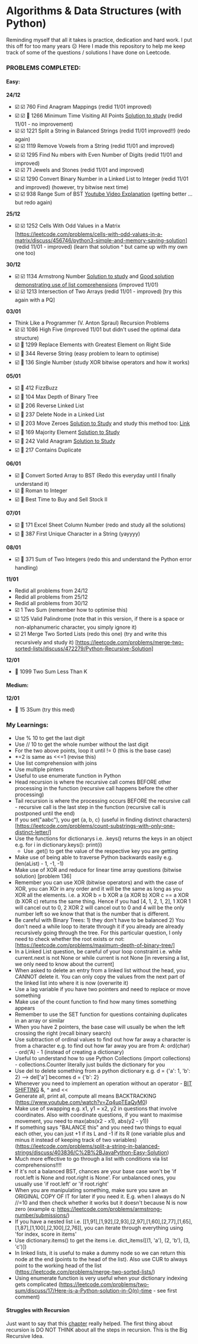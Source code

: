 # Algorithms & Data Structures (with Python)
Reminding myself that all it takes is practice, dedication and hard work. I put this off for too many years ☹️ Here I made this repository to help me keep track of some of the questions / solutions I have done on Leetcode.

### PROBLEMS COMPLETED:
#### Easy:
**24/12**
- :ballot_box_with_check: :ballot_box_with_check: 760 Find Anagram Mappings (redid 11/01 improved)
- :ballot_box_with_check: :ballot_box_with_check: :black_square_button: 1266 Minimum Time Visiting All Points [Solution to study](https://leetcode.com/problems/minimum-time-visiting-all-points/discuss/436317/python-3-Easy-peasy-lemon-squeezy) (redid 11/01 - no improvement)
- :ballot_box_with_check: :ballot_box_with_check: 1221 Split a String in Balanced Strings (redid 11/01 improved!!) (redo again)
- :ballot_box_with_check: :ballot_box_with_check: 1119 Remove Vowels from a String (redid 11/01 and improved)
- :ballot_box_with_check: :ballot_box_with_check: 1295 Find Nu  mbers with Even Number of Digits (redid 11/01 and improved)
- :ballot_box_with_check: :ballot_box_with_check: 71 Jewels and Stones (redid 11/01 and improved)
- :ballot_box_with_check: :ballot_box_with_check: 1290 Convert Binary Number in a Linked List to Integer (redid 11/01 and improved) (however, try bitwise next time)
- :ballot_box_with_check: :ballot_box_with_check: 938 Range Sum of BST [Youtube Video Explanation](https://www.youtube.com/watch?v=FMFytleZRWA) (getting better ... but redo again)

**25/12**
- :ballot_box_with_check: :ballot_box_with_check: 1252 Cells With Odd Values in a Matrix [https://leetcode.com/problems/cells-with-odd-values-in-a-matrix/discuss/456746/python3-simple-and-memory-saving-solution] (redid 11/01 - improved)
(learn that solution ^ but came up with my own one too)

**30/12**
- :ballot_box_with_check: :ballot_box_with_check: 1134 Armstrong Number [Solution to study](https://leetcode.com/problems/armstrong-number/discuss/455073/Python-3-90) and
[Good solution demonstrating use of list comprehensions](https://leetcode.com/problems/armstrong-number/discuss/455393/Python3-One-liner-beats-98) (improved 11/01)
- :ballot_box_with_check: :ballot_box_with_check: 1213 Intersection of Two Arrays (redid 11/01 - improved) [try this again with a PQ]

**03/01**
- Think Like a Programmer (V. Anton Spraul) Recursion Problems
- :ballot_box_with_check: :ballot_box_with_check: 1086 High Five (improved 11/01 but didn't used the optimal data structure)
- :ballot_box_with_check: :black_square_button: 1299 Replace Elements with Greatest Element on Right Side
- :ballot_box_with_check: :black_square_button: 344 Reverse String (easy problem to learn to optimise)
- :ballot_box_with_check: :black_square_button: 136 Single Number (study XOR bitwise operators and how it works)

**05/01**
- :ballot_box_with_check: :black_square_button: 412 FizzBuzz
- :ballot_box_with_check: :black_square_button: 104 Max Depth of Binary Tree
- :ballot_box_with_check: :black_square_button: 206 Reverse Linked List
- :ballot_box_with_check: :black_square_button: 237 Delete Node in a Linked List
- :ballot_box_with_check: :black_square_button: 203 Move Zeroes [Solution to Study](https://leetcode.com/problems/move-zeroes/discuss/391025/2-methods-for-python-simple-code) and study this method too: [Link](https://leetcode.com/problems/move-zeroes/discuss/72012/Python-short-in-place-solution-with-comments)
- :ballot_box_with_check: :black_square_button: 169 Majority Element [Solution to Study](https://leetcode.com/problems/majority-element/discuss/51712/Python-different-solutions-dictionary-bit-manipulation-sorting-divide-and-conquer-brute-force-etc)
- :ballot_box_with_check: :black_square_button: 242 Valid Anagram [Solution to Study](https://leetcode.com/problems/valid-anagram/discuss/66499/Python-solutions-(sort-and-dictionary))
- :ballot_box_with_check: :black_square_button: 217 Contains Duplicate

**06/01**
- :ballot_box_with_check: :black_square_button: Convert Sorted Array to BST (Redo this everyday until I finally understand it)
- :ballot_box_with_check: :black_square_button: Roman to Integer
- :ballot_box_with_check: :black_square_button: Best Time to Buy and Sell Stock II 

**07/01**
- :ballot_box_with_check: :black_square_button: 171 Excel Sheet Column Number (redo and study all the solutions)
- :ballot_box_with_check: :black_square_button: 387 First Unique Character in a String (yayyyy)

**08/01**
- :ballot_box_with_check: :black_square_button: 371 Sum of Two Integers (redo this and understand the Python error handling)

**11/01**
- Redid all problems from 24/12
- Redid all problems from 25/12
- Redid all problems from 30/12
- :ballot_box_with_check: 1 Two Sum (remember how to optimise this)
- :ballot_box_with_check: 125 Valid Palindrome (note that in this version, if there is a space or non-alphanumeric character, you simply ignore it)
- :ballot_box_with_check: 21 Merge Two Sorted Lists (redo this one) (try and write this recursively and study it) [https://leetcode.com/problems/merge-two-sorted-lists/discuss/472279/Python-Recursive-Solution]

**12/01**
- :black_square_button: 1099 Two Sum Less Than K

#### Medium:
**12/01**
- :black_square_button: 15 3Sum (try this med)

### My Learnings:
- Use % 10 to get the last digit
- Use // 10 to get the whole number without the last digit 
- For the two above points, loop it until != 0 (this is the base case)
- *=2 is same as <<=1 (revise this)
- Use list comprehension with joins
- Use multiple pinters
- Useful to use enumerate function in Python
- Head recursion is where the recursive call comes BEFORE other processing in the function (recursive call happens before the other processing)
- Tail recursion is where the processing occurs BEFORE the recursive call - recursive call is the last step in the function (recursive call is postponed until the end)
- If you set("aabc"), you get {a, b, c} (useful in finding distinct characters) [https://leetcode.com/problems/count-substrings-with-only-one-distinct-letter/]
- Use the functions for dictionarys i.e. .keys() returns the keys in an object e.g. 
        for i in dictionary.keys():
            print(i)
    - Use .get() to get the value of the respective key you are getting
- Make use of being able to traverse Python backwards easily e.g. (len(aList) - 1, -1, -1)
- Make use of XOR and reduce for linear time array questions (bitwise solution) [problem 136]
- Remember you can use XOR (bitwise operators) and with the case of XOR, you can XOr in any order and it will be the same as long as you XOR all the elements.
i.e. a XOR b = b XOR a
(a XOR b) XOR c == a XOR (b XOR c) returns the same thing. Hence if you had [4, 1, 2, 1, 2], 1 XOR 1 will cancel out to 0, 2 XOR 2 will cancel out to 0 and 4 will be the only number left so we know that that is the number that is different. 
- Be careful with Binary Trees: 1) they don't have to be balanced 2) You don't need a while loop to iterate through it if you already are already recursively going through the tree. For this particular question, I only need to check whether the root exists or not: [https://leetcode.com/problems/maximum-depth-of-binary-tree/]
- In a Linked List question, be careful of your loop constraint i.e. while current.next is not None or while current is not None [in reversing a list, we only need to know about the current]
- When asked to delete an entry from a linked list without the head, you CANNOT delete it. You can only copy the values from the next part of the linked list into where it is now (overwrite it)
- Use a lag variable if you have two pointers and need to replace or move something
- Make use of the count function to find how many times something appears
- Remember to use the SET function for questions containing duplicates in an array or similar
- When you have 2 pointers, the base case will usually be when the left crossing the right (recall binary search)
- Use subtraction of ordinal values to find out how far away a character is from a character e.g. to find out how far away you are from A: ord(char) - ord('A) - 1 (instead of creating a dictionary)
- Useful to understand how to use Python Collections (import collections) - collections.Counter literally just builds the dictionary for you
- Use del to delete something from a python dictionary e.g. d = {'a': 1, 'b': 2} --> del['a'] becomes d = {'b': 2}
- Whenever you need to implement an operation without an operator - [BIT SHIFTING](https://www.youtube.com/watch?v=qq64FrA2UXQ) &, ^ and <<
- Generate all, print all, compute all means BACKTRACKING (https://www.youtube.com/watch?v=Zq4upTEaQyM0)
- Make use of swapping e.g. x1, y1 = x2, y2 in questions that involve coordinates. Also with coordinate questions, if you want to maximise movement, you need to max(abs(x2 - x1), abs(y2 - y1))
- If something says "BALANCE this" and you need two things to equal each other, you can just +1 if its L and -1 if its R (one variable plus and minus it instead of keeping track of two variables)
(https://leetcode.com/problems/split-a-string-in-balanced-strings/discuss/403836/C%2B%2BJavaPython-Easy-Solution)
- Much more effective to go through a list with conditions via list comprehensions!!!!
- If it's not a balanced BST, chances are your base case won't be 'if root.left is None and root.right is None'. For unbalanced ones, you usually use 'if root.left' or 'if root.right'
- When you are manipulating something, make sure you save an ORIGINAL COPY OF IT for later if you need it. E.g. when I always do N //=10 and then check whether it works but it doesn't because 
N is now zero (example q: https://leetcode.com/problems/armstrong-number/submissions/)
- If you have a nested list i.e. [[1,91],[1,92],[2,93],[2,97],[1,60],[2,77],[1,65],[1,87],[1,100],[2,100],[2,76]], you can iterate through everything using 'for index, score in items'
- Use dictionary.items() to get the items i.e. dict_items([(1, 'a'), (2, 'b'), (3, 'c')])
- In linked lists, it is useful to make a dummy node so we can return this node at the end (points to the head of the list). Also use CUR to always point to the working head of the list (https://leetcode.com/problems/merge-two-sorted-lists/)
- Using enumerate function is very useful when your dictionary indexing gets complicated (https://leetcode.com/problems/two-sum/discuss/17/Here-is-a-Python-solution-in-O(n)-time - see first comment)

#### Struggles with Recursion
Just want to say that this [chapter](https://nostarch.com/download/samples/TLAP_ch6.pdf) really helped.
The first thing about recursion is DO NOT THINK about all the steps in recursion. This is the Big Recursive Idea.
